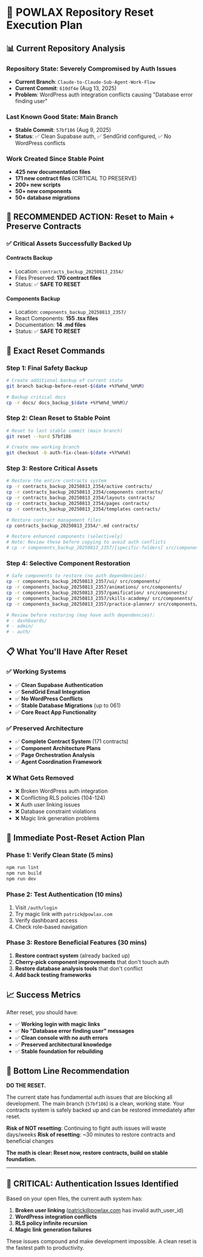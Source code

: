 # 🚀 POWLAX Repository Reset Execution Plan

## 📊 Current Repository Analysis

### **Repository State**: Severely Compromised by Auth Issues
- **Current Branch**: `Claude-to-Claude-Sub-Agent-Work-Flow`
- **Current Commit**: `610df4e` (Aug 13, 2025)
- **Problem**: WordPress auth integration conflicts causing "Database error finding user"

### **Last Known Good State**: Main Branch
- **Stable Commit**: `57bf186` (Aug 9, 2025)
- **Status**: ✅ Clean Supabase auth, ✅ SendGrid configured, ✅ No WordPress conflicts

### **Work Created Since Stable Point**
- **425 new documentation files**
- **171 new contract files** (CRITICAL TO PRESERVE)
- **200+ new scripts**
- **50+ new components**
- **50+ database migrations**

## 🎯 **RECOMMENDED ACTION: Reset to Main + Preserve Contracts**

### **✅ Critical Assets Successfully Backed Up**

#### **Contracts Backup**
- Location: `contracts_backup_20250813_2354/`
- Files Preserved: **170 contract files**
- Status: ✅ **SAFE TO RESET**

#### **Components Backup**  
- Location: `components_backup_20250813_2357/`
- React Components: **155 .tsx files**
- Documentation: **14 .md files**
- Status: ✅ **SAFE TO RESET**

## 🔧 **Exact Reset Commands**

### **Step 1: Final Safety Backup**
```bash
# Create additional backup of current state
git branch backup-before-reset-$(date +%Y%m%d_%H%M)

# Backup critical docs
cp -r docs/ docs_backup_$(date +%Y%m%d_%H%M)/
```

### **Step 2: Clean Reset to Stable Point**
```bash
# Reset to last stable commit (main branch)
git reset --hard 57bf186

# Create new working branch
git checkout -b auth-fix-clean-$(date +%Y%m%d)
```

### **Step 3: Restore Critical Assets**
```bash
# Restore the entire contracts system
cp -r contracts_backup_20250813_2354/active contracts/
cp -r contracts_backup_20250813_2354/components contracts/
cp -r contracts_backup_20250813_2354/layouts contracts/
cp -r contracts_backup_20250813_2354/pages contracts/
cp -r contracts_backup_20250813_2354/templates contracts/

# Restore contract management files
cp contracts_backup_20250813_2354/*.md contracts/

# Restore enhanced components (selectively)
# Note: Review these before copying to avoid auth conflicts
# cp -r components_backup_20250813_2357/[specific-folders] src/components/
```

### **Step 4: Selective Component Restoration**
```bash
# Safe components to restore (no auth dependencies):
cp -r components_backup_20250813_2357/ui/ src/components/
cp -r components_backup_20250813_2357/animations/ src/components/
cp -r components_backup_20250813_2357/gamification/ src/components/
cp -r components_backup_20250813_2357/skills-academy/ src/components/
cp -r components_backup_20250813_2357/practice-planner/ src/components/

# Review before restoring (may have auth dependencies):
# - dashboards/
# - admin/
# - auth/
```

## 📋 **What You'll Have After Reset**

### **✅ Working Systems**
- ✅ **Clean Supabase Authentication**
- ✅ **SendGrid Email Integration**  
- ✅ **No WordPress Conflicts**
- ✅ **Stable Database Migrations** (up to 061)
- ✅ **Core React App Functionality**

### **✅ Preserved Architecture**
- ✅ **Complete Contract System** (171 contracts)
- ✅ **Component Architecture Plans**
- ✅ **Page Orchestration Analysis**
- ✅ **Agent Coordination Framework**

### **❌ What Gets Removed**
- ❌ Broken WordPress auth integration
- ❌ Conflicting RLS policies (104-124)
- ❌ Auth user linking issues
- ❌ Database constraint violations
- ❌ Magic link generation problems

## 🚀 **Immediate Post-Reset Action Plan**

### **Phase 1: Verify Clean State (5 mins)**
```bash
npm run lint
npm run build
npm run dev
```

### **Phase 2: Test Authentication (10 mins)**
1. Visit `/auth/login`
2. Try magic link with `patrick@powlax.com`
3. Verify dashboard access
4. Check role-based navigation

### **Phase 3: Restore Beneficial Features (30 mins)**
1. **Restore contract system** (already backed up)
2. **Cherry-pick component improvements** that don't touch auth
3. **Restore database analysis tools** that don't conflict
4. **Add back testing frameworks**

## 📈 **Success Metrics**

After reset, you should have:
- ✅ **Working login with magic links**
- ✅ **No "Database error finding user" messages**
- ✅ **Clean console with no auth errors**
- ✅ **Preserved architectural knowledge**
- ✅ **Stable foundation for rebuilding**

## 🎯 **Bottom Line Recommendation**

**DO THE RESET.** 

The current state has fundamental auth issues that are blocking all development. The main branch (`57bf186`) is a clean, working state. Your contracts system is safely backed up and can be restored immediately after reset.

**Risk of NOT resetting**: Continuing to fight auth issues will waste days/weeks
**Risk of resetting**: ~30 minutes to restore contracts and beneficial changes

**The math is clear: Reset now, restore contracts, build on stable foundation.**

---

## 🚨 **CRITICAL**: Authentication Issues Identified

Based on your open files, the current auth system has:
1. **Broken user linking** (patrick@powlax.com has invalid auth_user_id)
2. **WordPress integration conflicts**
3. **RLS policy infinite recursion**
4. **Magic link generation failures**

These issues compound and make development impossible. A clean reset is the fastest path to productivity.
